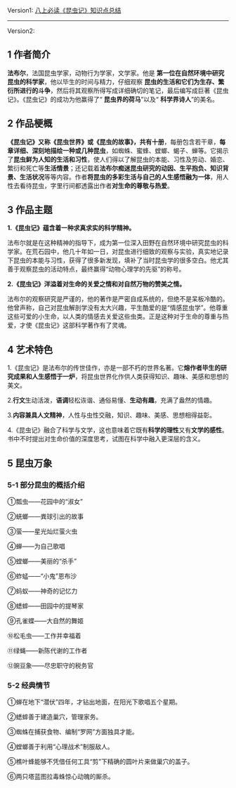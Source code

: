 

Version1: [八上必读《昆虫记》知识点总结](https://www.bilibili.com/read/cv18901486/)

---

Version2:

## 1 作者简介

**法布尔**，法国昆虫学家，动物行为学家，文学家。他是 **第一位在自然环境中研究昆虫的科学家**，他以毕生的时间与精力，仔细观察 **昆虫的生活和它们为生存、繁衍所进行的斗争**，然后将其观察所得写成详细确切的笔记，最后编写成巨著《昆虫记》。《昆虫记》的成功为他赢得了“ **昆虫界的荷马**”以及“ **科学界诗人**”的美名。

## 2 作品梗概

**《昆虫记》**又称《昆虫世界》或《昆虫的故事》，共有**十册**，每册包含若干章，**每章详细、深刻地描绘一种或几种昆虫**，如蜘蛛、蜜蜂、螳螂、蝎子、蝉等。它揭示了**昆虫鲜为人知的生活和习性**，使人们得以了解昆虫的本能、习性及劳动、婚恋、繁衍和死亡等**生活情景**；还记载着**法布尔痴迷昆虫研究的动因、生平抱负、知识背景、生活状况**等等内容。作者**将昆虫的多彩生活与自己的人生感悟融为一体**，用人性去看待昆虫，字里行间都透露出作者**对生命的尊敬与热爱**。

## 3 作品主题

**1.《昆虫记》蕴含着一种求真求实的科学精神。**

法布尔就是在这种精神的指导下，成为第一位深入田野在自然环境中研究昆虫的科学家。在荒石园中，他几十年如一日，对昆虫进行细致的观察与实验，真实地记录下昆虫的本能与习性，获得了很多新发现，填补了当时昆虫学的很多空白。他尤其善于观察昆虫的活动特点，最终赢得“动物心理学的先驱”的称号。

**2.《昆虫记》洋溢着对生命的关爱之情和对自然万物的赞美之情。**

法布尔的观察研究是严谨的，他的著作是严密自成系统的，但绝不是呆板冷酷的。他曾声称，自己对昆虫解剖学没有太大兴趣，平生酷爱的是“情感昆虫学”。他尊重这些可爱的小生命，以人类的情感去关爱这些虫类。正是这种对于生命的尊重与热爱，才使《昆虫记》这部科学著作有了灵魂。

## 4 艺术特色

1.《昆虫记》是法布尔的传世佳作，亦是一部不朽的世界名著。它**熔作者毕生的研究成果和人生感悟于一炉**，将昆虫世界化作供人类获得知识、趣味、美感和思想的美文。

2.**行文**生动活泼，**语调**轻松诙谐、通俗易懂、**生动有趣**，充满了盎然的情趣。

3.**内容兼具人文精神**，人性与虫性交融，知识、趣味、美感、思想相得益彰。

4.《昆虫记》融合了科学与文学，这也意味着它既有**科学的理性**又有**文学的感性**。书中不时提出对生命价值的深度思考，试图在科学中融入更深层的含义。

## 5 昆虫万象

### 5-1 部分昆虫的概括介绍

①瓢虫——花园中的“淑女”

②蜣螂——粪球引出的故事

③萤——星光灿烂萤火虫

④蝉——为自己歌唱

⑤螳螂——美丽的“杀手”

⑥蚱蜢——“小鬼”恩布沙

⑦蚂蚁——神奇的记忆力

⑧蟋蟀——田园中的提琴家

⑨孔雀蝶——大自然的舞姬

⑩松毛虫——工作并幸福着

⑪绿蝇——新陈代谢的工作者

⑫豌豆象——尽忠职守的税务官

### 5-2 经典情节

①蝉在地下“潜伏”四年，才钻出地面，在阳光下歌唱五个星期。

②蟋蟀善于建造巢穴，管理家务。

③蜘蛛在捕获食物、编制“罗网”方面独具才能。

④螳螂善于利用“心理战术”制服敌人。

⑤樵叶蜂能够不凭借任何工具“剪”下精确的圆叶片来做巢穴的盖子。

⑥两只塔蓝图拉毒蛛惊心动魄的厮杀。